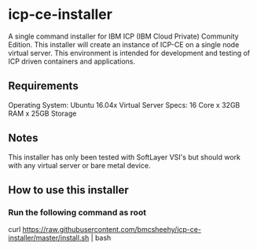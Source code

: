 # icp-ce-installer

A single command installer for IBM ICP (IBM Cloud Private) Community Edition. This installer will create an instance
of ICP-CE on a single node virtual server. This environment is intended for development and testing of ICP driven containers and applications. 

## Requirements

Operating System: Ubuntu 16.04x 
Virtual Server Specs: 16 Core x 32GB RAM x 25GB Storage

## Notes

This installer has only been tested with SoftLayer VSI's but should work with any virtual server or bare metal device.

## How to use this installer

### Run the following command as root

curl https://raw.githubusercontent.com/bmcsheehy/icp-ce-installer/master/install.sh | bash 
